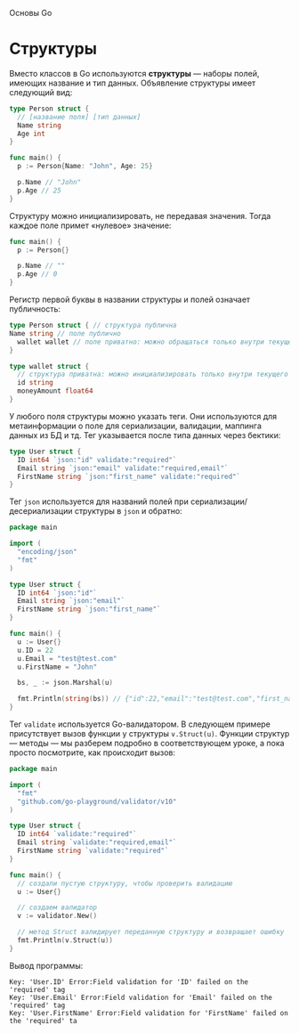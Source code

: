 Основы Go

# Структуры

Вместо классов в Go используются **структуры** — наборы полей, имеющих название и тип данных. Объявление структуры имеет следующий вид:

```go
type Person struct {
  // [название поля] [тип данных]
  Name string
  Age int
}

func main() {
  p := Person{Name: "John", Age: 25}

  p.Name // "John"
  p.Age // 25
}
```

Структуру можно инициализировать, не передавая значения. Тогда каждое поле примет «нулевое» значение:

```go
func main() {
  p := Person{}

  p.Name // ""
  p.Age // 0
}
```

Регистр первой буквы в названии структуры и полей означает публичность:

```go
type Person struct { // структура публична
Name string // поле публично
  wallet wallet // поле приватно: можно обращаться только внутри текущего пакета
}

type wallet struct {
  // структура приватна: можно инициализировать только внутри текущего пакета
  id string
  moneyAmount float64
}
```

У любого поля структуры можно указать теги. Они используются для метаинформации о поле для сериализации, валидации, маппинга данных из БД и тд. Тег указывается после типа данных через бектики:

```go
type User struct {
  ID int64 `json:"id" validate:"required"`
  Email string `json:"email" validate:"required,email"`
  FirstName string `json:"first_name" validate:"required"`
}
```

Тег `json` используется для названий полей при сериализации/десериализации структуры в `json` и обратно:

```go
package main

import (
  "encoding/json"
  "fmt"
)

type User struct {
  ID int64 `json:"id"`
  Email string `json:"email"`
  FirstName string `json:"first_name"`
}

func main() {
  u := User{}
  u.ID = 22
  u.Email = "test@test.com"
  u.FirstName = "John"

  bs, _ := json.Marshal(u)

  fmt.Println(string(bs)) // {"id":22,"email":"test@test.com","first_name":"John"}
}
```

Тег `validate` используется Go-валидатором. В следующем примере присутствует вызов функции у структуры `v.Struct(u)`. Функции структур — методы — мы разберем подробно в соответствующем уроке, а пока просто посмотрите, как происходит вызов:

```go
package main

import (
  "fmt"
  "github.com/go-playground/validator/v10"
)

type User struct {
  ID int64 `validate:"required"`
  Email string `validate:"required,email"`
  FirstName string `validate:"required"`
}

func main() {
  // создали пустую структуру, чтобы проверить валидацию
  u := User{}

  // создаем валидатор
  v := validator.New()

  // метод Struct валидирует переданную структуру и возвращает ошибку `error`, если какое-то поле некорректно
  fmt.Println(v.Struct(u))
}
```

Вывод программы:

```
Key: 'User.ID' Error:Field validation for 'ID' failed on the 'required' tag
Key: 'User.Email' Error:Field validation for 'Email' failed on the 'required' tag
Key: 'User.FirstName' Error:Field validation for 'FirstName' failed on the 'required' ta
```
